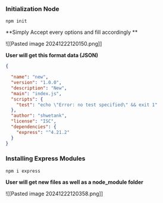 
### Initialization Node 

```
npm init
```
**Simply Accept every options and fill accordingly **

![[Pasted image 20241222120150.png]]

**User will get this format data (JSON)**

```JSON
{

  "name": "new",
  "version": "1.0.0",
  "description": "New",
  "main": "index.js",
  "scripts": {
    "test": "echo \"Error: no test specified\" && exit 1"
  },
  "author": "shwetank",
  "license": "ISC",
  "dependencies": {
    "express": "^4.21.2"
  }
}
```

### Installing Express Modules

```
npm i express
```
**User will get new files as well as a node_module folder**

![[Pasted image 20241222120358.png]]

